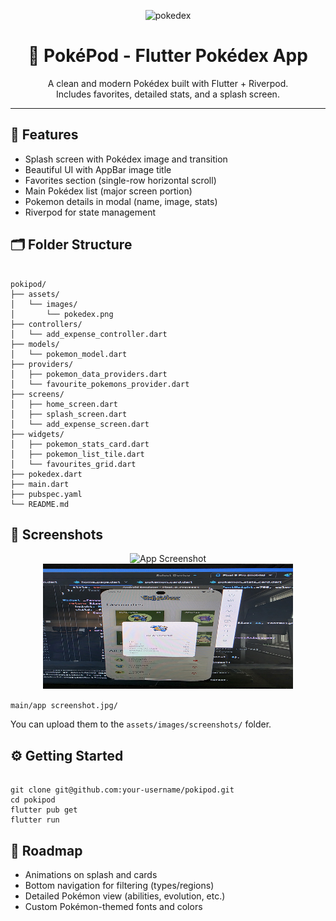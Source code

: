 <p align="center">
  <img width="548" height="193" alt="pokedex" src="https://github.com/user-attachments/assets/5fcdd856-72e8-4041-bcfb-653879960bc4" />
</p>

<h1 align="center">📱 PokéPod - Flutter Pokédex App</h1>

<p align="center">
  A clean and modern Pokédex built with Flutter + Riverpod.<br/>
  Includes favorites, detailed stats, and a splash screen.<br/>
</p>

<hr/>

<h2>🚀 Features</h2>
<ul>
  <li>Splash screen with Pokédex image and transition</li>
  <li>Beautiful UI with AppBar image title</li>
  <li>Favorites section (single-row horizontal scroll)</li>
  <li>Main Pokédex list (major screen portion)</li>
  <li>Pokemon details in modal (name, image, stats)</li>
  <li>Riverpod for state management</li>
</ul>

<h2>🗂️ Folder Structure</h2>

<pre><code>
pokipod/
├── assets/
│   └── images/
│       └── pokedex.png
├── controllers/
│   └── add_expense_controller.dart
├── models/
│   └── pokemon_model.dart
├── providers/
│   ├── pokemon_data_providers.dart
│   └── favourite_pokemons_provider.dart
├── screens/
│   ├── home_screen.dart
│   ├── splash_screen.dart
│   └── add_expense_screen.dart
├── widgets/
│   ├── pokemon_stats_card.dart
│   ├── pokemon_list_tile.dart
│   └── favourites_grid.dart
├── pokedex.dart
├── main.dart
├── pubspec.yaml
└── README.md
</code></pre>

<h2>📸 Screenshots</h2>

<p align="center">
  <img src="https://raw.githubusercontent.com/ShakyaJU/pokipod/main/assets/app_screenshot.jpg" alt="App Screenshot" width="400" height="200">
  <img src="./assets/app_screenshot.jpg" alt="Main Screen" width="400" height="200">
</p>


<p>
<code>main/app screenshot.jpg/</code>

  You can upload them to the <code>assets/images/screenshots/</code> folder.
</p>

<h2>⚙️ Getting Started</h2>

<pre><code>
git clone git@github.com:your-username/pokipod.git
cd pokipod
flutter pub get
flutter run
</code></pre>

<h2>🎯 Roadmap</h2>
<ul>
  <li>Animations on splash and cards</li>
  <li>Bottom navigation for filtering (types/regions)</li>
  <li>Detailed Pokémon view (abilities, evolution, etc.)</li>
  <li>Custom Pokémon-themed fonts and colors</li>
</ul>

